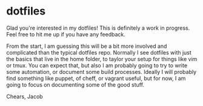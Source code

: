 # dotfiles
Glad you're interested in my dotfiles!
This is definitely a work in progress. Feel free to hit me up if you have any feedback.

From the start, I am guessing this will be a bit more involved and complicated than the typical dotfiles repo. Normally I see dotfiles with just the basics that live in the home folder, to taylor your setup for things like vim or tmux. You can expect that, but also I am probably going to try to write some automation, or document some build processes. Ideally I will probably find something like puppet, of cheff, or vagrant useful, but for now, I am going to focus on documenting some of the good stuff.

Chears,
Jacob

